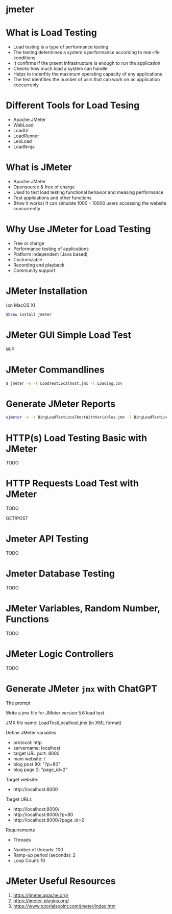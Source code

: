 # jmeter

# What is Load Testing 

- Load testing is a type of performance testing 
- The testing determines a system's performance according to real-life conditions 
- It confirms if the prsent infrastructure is enough to run the application 
- Checks how much load a system can handle 
- Helps to indenfity the maximum operating capacity of any applications 
- The test idenfities the number of usrs that can work on an application coccurrenly 

# Different Tools for Load Tesing
- Apache JMeter
- WebLoad
- LoadUI 
- LoadRunner
- LeoLoad
- LoadNinja

# What is JMeter

- Apache JMeter
- Opensource & free of charge 
- Used to test load testing functional behavior and measing performance 
- Test applications and other functions 
- (How it works) It can simulate 1000 - 10000 users accessing the website concurrently

# Why Use JMeter for Load Testing 
- Free or charge 
- Performance testing of applications
- Platform independent (Java based)
- Customizable
- Recording and playback 
- Community support

# JMeter Installation
(on MacOS X)

```bash
$brew install jmeter
```

# JMeter GUI Simple Load Test
WIP 

# JMeter Commandlines

```bash
$ jmeter -n -t LoadTestLocalhost.jmx -l Loading.csv
```

# Generate JMeter Reports 
```bash
$jmeter -n -t BingLoadTestLocalhostWithVariables.jmx -l BingLoadTestLocalhostWithVariables2.csv -e -o JMeterDashboard/
```

# HTTP(s) Load Testing Basic with JMeter
TODO 

# HTTP Requests Load Test with JMeter 
TODO 

GET/POST 

# Jmeter API Testing
TODO 

# Jmeter Database Testing 
TODO 

# JMeter Variables, Random Number, Functions 
TODO 

# JMeter Logic Controllers
TODO 
# Generate JMeter `jmx` with ChatGPT

The prompt

Write a jmx file for JMeter version 5.6 load test.

JMX file name: LoadTestLocalhost.jmx (in XML format)

Define JMeter variables 
- protocol: http
- servername: localhost
- target URL port: 8000
- main website: / 
- blog post 80: "?p=80"
- blog page 2: "page_id=2"

Target website: 
- http://localhost:8000 

Target URLs
- http://localhost:8000/
- http://localhost:8000/?p=80
- http://localhost:8000/?page_id=2

Requirements 
 - Threads
  + Number of threads: 100
  + Ramp-up period (seconds): 2
  + Loop Count: 10


# JMeter Useful Resources 
1. https://jmeter.apache.org/
2. https://jmeter-plugins.org/
3. https://www.tutorialspoint.com/jmeter/index.htm



